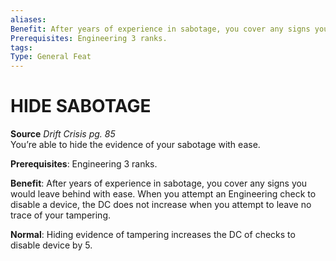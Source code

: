 ```yaml
---
aliases: 
Benefit: After years of experience in sabotage, you cover any signs you would leave behind with ease. When you attempt an Engineering check to disable a device, the DC does not increase when you attempt to leave no trace of your tampering.
Prerequisites: Engineering 3 ranks.
tags: 
Type: General Feat
---
```

# HIDE SABOTAGE
**Source** _Drift Crisis pg. 85_  
You’re able to hide the evidence of your sabotage with ease.

**Prerequisites**: Engineering 3 ranks.

**Benefit**: After years of experience in sabotage, you cover any signs you would leave behind with ease. When you attempt an Engineering check to disable a device, the DC does not increase when you attempt to leave no trace of your tampering.

**Normal**: Hiding evidence of tampering increases the DC of checks to disable device by 5.